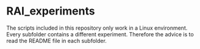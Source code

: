 # RAI_experiments

The scripts included in this repository only work in a Linux environment.
Every subfolder contains a different experiment. Therefore the advice is to read the README file in each subfolder. 